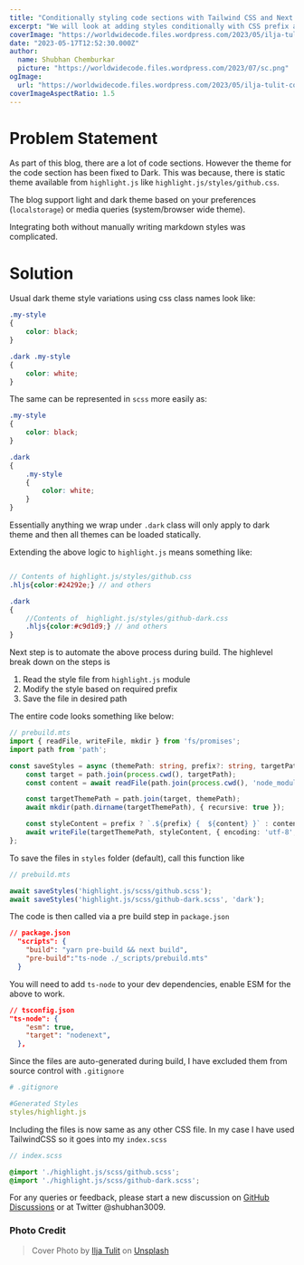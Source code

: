 ```yaml
---
title: "Conditionally styling code sections with Tailwind CSS and Next.js"
excerpt: "We will look at adding styles conditionally with CSS prefix and some pre-build steps. This will allow us to support themes for code sections."
coverImage: "https://worldwidecode.files.wordpress.com/2023/05/ilja-tulit-coreqiuk1qm-unsplash-dark-light.jpg"
date: "2023-05-17T12:52:30.000Z"
author:
  name: Shubhan Chemburkar
  picture: "https://worldwidecode.files.wordpress.com/2023/07/sc.png"
ogImage:
  url: "https://worldwidecode.files.wordpress.com/2023/05/ilja-tulit-coreqiuk1qm-unsplash-dark-light.jpg"
coverImageAspectRatio: 1.5
---
```


# Problem Statement

As part of this blog, there are a lot of code sections. However the theme for the code section has been fixed to Dark.
This was because, there is static theme available from `highlight.js` like `highlight.js/styles/github.css`.

The blog support light and dark theme based on your preferences (`localstorage`) or media queries (system/browser wide theme). 

Integrating both without manually writing markdown styles was complicated.

# Solution

Usual dark theme style variations using css class names look like:

```css
.my-style
{
    color: black;
}

.dark .my-style
{
    color: white;
}
```

The same can be represented in `scss` more easily as:
```scss
.my-style
{
    color: black;
}

.dark 
{
    .my-style
    {
        color: white;
    }
}
```

Essentially anything we wrap under `.dark` class will only apply to dark theme and then all themes can be loaded statically.

Extending the above logic to `highlight.js` means something like:

```scss

// Contents of highlight.js/styles/github.css
.hljs{color:#24292e;} // and others

.dark
{
    //Contents of  highlight.js/styles/github-dark.css
    .hljs{color:#c9d1d9;} // and others
}

```

Next step is to automate the above process during build. The highlevel break down on the steps is

1. Read the style file from `highlight.js` module
1. Modify the style based on required prefix
1. Save the file in desired path

The entire code looks something like below:

```ts
// prebuild.mts
import { readFile, writeFile, mkdir } from 'fs/promises';
import path from 'path';

const saveStyles = async (themePath: string, prefix?: string, targetPath: string = '/styles') => {
    const target = path.join(process.cwd(), targetPath);
    const content = await readFile(path.join(process.cwd(), 'node_modules', themePath));

    const targetThemePath = path.join(target, themePath);
    await mkdir(path.dirname(targetThemePath), { recursive: true });

    const styleContent = prefix ? `.${prefix} {  ${content} }` : content;
    await writeFile(targetThemePath, styleContent, { encoding: 'utf-8', flag: 'w+' });
};
```

To save the files in `styles` folder (default), call this function like

```ts
// prebuild.mts

await saveStyles('highlight.js/scss/github.scss');
await saveStyles('highlight.js/scss/github-dark.scss', 'dark');

```

The code is then called via a pre build step in `package.json`

```json
// package.json
  "scripts": {
    "build": "yarn pre-build && next build",
    "pre-build":"ts-node ./_scripts/prebuild.mts"
  }
```

You will need to add `ts-node` to your dev dependencies, enable ESM for the above to work. 

```json
// tsconfig.json
"ts-node": {
    "esm": true,
    "target": "nodenext",
  },
```


Since the files are auto-generated during build, I have excluded them from source control with `.gitignore`

```yml
# .gitignore

#Generated Styles
styles/highlight.js
```

Including the files is now same as any other CSS file. In my case I have used TailwindCSS so it goes into my `index.scss`

```scss
// index.scss

@import './highlight.js/scss/github.scss';
@import './highlight.js/scss/github-dark.scss';

```


For any queries or feedback, please start a new discussion on [GitHub Discussions](https://github.com/schemburkar/octocat.dev/discussions/new) or at Twitter @shubhan3009.


### Photo Credit
> Cover Photo by [Ilja Tulit](https://unsplash.com/@iljatulit?utm_source=unsplash&utm_medium=referral&utm_content=creditCopyText) on [Unsplash](https://unsplash.com/photos/CoREQIuk1qM?utm_source=unsplash&utm_medium=referral&utm_content=creditCopyText)

